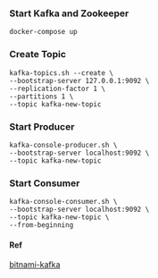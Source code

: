 ### Start Kafka and Zookeeper
```
docker-compose up
```

### Create Topic
```
kafka-topics.sh --create \
--bootstrap-server 127.0.0.1:9092 \
--replication-factor 1 \
--partitions 1 \
--topic kafka-new-topic
```

### Start Producer
```
kafka-console-producer.sh \
--bootstrap-server localhost:9092 \
--topic kafka-new-topic
```

### Start Consumer
```
kafka-console-consumer.sh \
--bootstrap-server localhost:9092 \
--topic kafka-new-topic \
--from-beginning
```

#### Ref
[bitnami-kafka](https://hub.docker.com/r/bitnami/kafka)